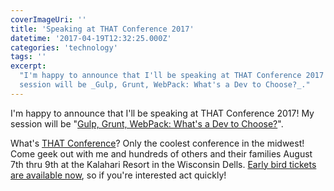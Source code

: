 ```yaml
---
coverImageUri: ''
title: 'Speaking at THAT Conference 2017'
datetime: '2017-04-19T12:32:25.000Z'
categories: 'technology'
tags: ''
excerpt:
  "I'm happy to announce that I'll be speaking at THAT Conference 2017! My
  session will be _Gulp, Grunt, WebPack: What's a Dev to Choose?_."
---
```


I'm happy to announce that I'll be speaking at THAT Conference 2017! My session
will be
"[Gulp, Grunt, WebPack: What's a Dev to Choose?](https://www.thatconference.com/Sessions/Session/11122)".

What's [THAT Conference](https://www.thatconference.com/)? Only the coolest
conference in the midwest! Come geek out with me and hundreds of others and
their families August 7th thru 9th at the Kalahari Resort in the Wisconsin
Dells.
[Early bird tickets are available now](http://tickets.thatconference.com/), so
if you're interested act quickly!
